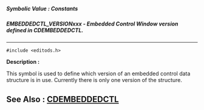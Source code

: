 ##### Symbolic Value : Constants
##### EMBEDDEDCTL_VERSIONxxx - Embedded Control Window version defined in CDEMBEDDEDCTL.
---
```
#include <editods.h>
```
**Description :**

This symbol is used to define which version of an embedded control data 
structure is in use. Currently there is only one version of the structure.

**See Also :**
[CDEMBEDDEDCTL](/domino-c-api-docs/reference/Data/CDEMBEDDEDCTL)
---

